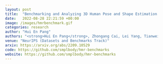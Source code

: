 ```yaml
---
layout: post
title:  "Benchmarking and Analyzing 3D Human Pose and Shape Estimation Beyond Algorithms"
date:   2022-08-28 22:21:59 +00:00
image: /images/hmrbenchmark.gif
categories: research
author: "Hui En Pang"
authors: "<strong>Hui En Pang</strong>, Zhongang Cai, Lei Yang, Tianwei Zhang, Ziwei Liu"
venue: "NeurIPS (Datasets and Benchmarks Track)"
arxiv: https://arxiv.org/abs/2209.10529
code: https://github.com/smplbody/hmr-benchmarks
website: https://github.com/smplbody/hmr-benchmarks
---
```

